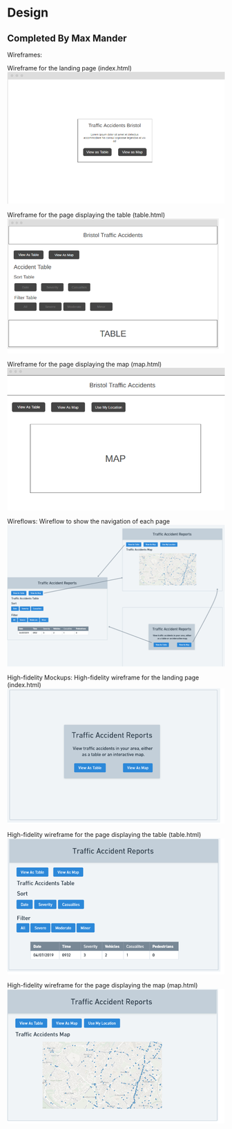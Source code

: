 # Design
## Completed By Max Mander

Wireframes:

Wireframe for the landing page (index.html)
![](images/Wireframe1.png)

Wireframe for the page displaying the table (table.html)
![](images/Wireframe2.png)

Wireframe for the page displaying the map (map.html)
![](images/Wireframe3.png)

Wireflows:
Wireflow to show the navigation of each page
![](images/Wireflow.png)

High-fidelity Mockups:
High-fidelity wireframe for the landing page (index.html)
![](images/high-fidelity-Wireframe2.png)

High-fidelity wireframe for the page displaying the table (table.html)
![](images/high-fidelity-Wireframe1.png)

High-fidelity wireframe for the page displaying the map (map.html)
![](images/high-fidelity-Wireframe3.png)
